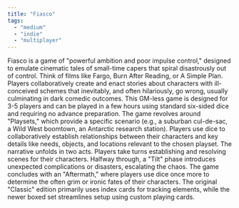 ```yaml
---
title: "Fiasco"
tags:
  - "medium"
  - "indie"
  - "multiplayer"
---
```


Fiasco is a game of "powerful ambition and poor impulse control," designed to emulate cinematic tales of small-time capers that spiral disastrously out of control. Think of films like Fargo, Burn After Reading, or A Simple Plan. Players collaboratively create and enact stories about characters with ill-conceived schemes that inevitably, and often hilariously, go wrong, usually culminating in dark comedic outcomes.
This GM-less game is designed for 3-5 players and can be played in a few hours using standard six-sided dice and requiring no advance preparation. The game revolves around "Playsets," which provide a specific scenario (e.g., a suburban cul-de-sac, a Wild West boomtown, an Antarctic research station). Players use dice to collaboratively establish relationships between their characters and key details like needs, objects, and locations relevant to the chosen playset. The narrative unfolds in two acts. Players take turns establishing and resolving scenes for their characters. Halfway through, a "Tilt" phase introduces unexpected complications or disasters, escalating the chaos. The game concludes with an "Aftermath," where players use dice once more to determine the often grim or ironic fates of their characters. The original "Classic" edition primarily uses index cards for tracking elements, while the newer boxed set streamlines setup using custom playing cards.
